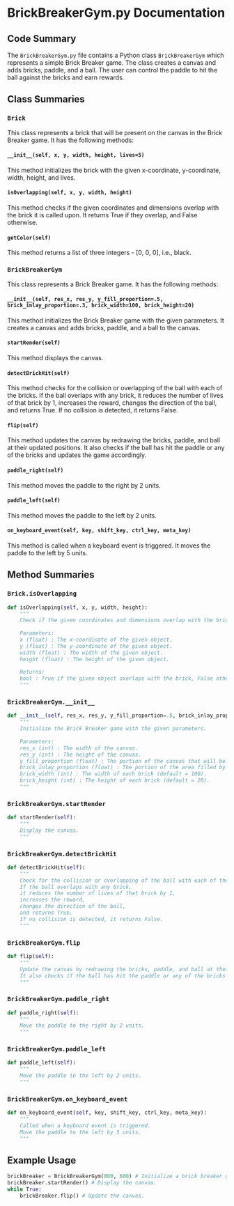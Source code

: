 # BrickBreakerGym.py Documentation

## Code Summary

The `BrickBreakerGym.py` file contains a Python class `BrickBreakerGym` which represents a simple Brick Breaker game. The class creates a canvas and adds bricks, paddle, and a ball. The user can control the paddle to hit the ball against the bricks and earn rewards.

## Class Summaries

### `Brick`

This class represents a brick that will be present on the canvas in the Brick Breaker game. It has the following methods:

#### `__init__(self, x, y, width, height, lives=5)`

This method initializes the brick with the given x-coordinate, y-coordinate, width, height, and lives.

#### `isOverlapping(self, x, y, width, height)`

This method checks if the given coordinates and dimensions overlap with the brick it is called upon. It returns True if they overlap, and False otherwise.

#### `getColor(self)`

This method returns a list of three integers - [0, 0, 0], i.e., black.

### `BrickBreakerGym`

This class represents a Brick Breaker game. It has the following methods:

#### `__init__(self, res_x, res_y, y_fill_proportion=.5, brick_inlay_proportion=.3, brick_width=100, brick_height=20)`

This method initializes the Brick Breaker game with the given parameters. It creates a canvas and adds bricks, paddle, and a ball to the canvas.

#### `startRender(self)`

This method displays the canvas.

#### `detectBrickHit(self)`

This method checks for the collision or overlapping of the ball with each of the bricks. If the ball overlaps with any brick, it reduces the number of lives of that brick by 1, increases the reward, changes the direction of the ball, and returns True. If no collision is detected, it returns False.

#### `flip(self)`

This method updates the canvas by redrawing the bricks, paddle, and ball at their updated positions. It also checks if the ball has hit the paddle or any of the bricks and updates the game accordingly.

#### `paddle_right(self)`

This method moves the paddle to the right by 2 units.

#### `paddle_left(self)`

This method moves the paddle to the left by 2 units.

#### `on_keyboard_event(self, key, shift_key, ctrl_key, meta_key)`

This method is called when a keyboard event is triggered. It moves the paddle to the left by 5 units.

## Method Summaries

### `Brick.isOverlapping`

```python
def isOverlapping(self, x, y, width, height):
    """
    Check if the given coordinates and dimensions overlap with the brick.
    
    Parameters:
    x (float) : The x-coordinate of the given object.
    y (float) : The y-coordinate of the given object.
    width (float) : The width of the given object.
    height (float) : The height of the given object.
    
    Returns:
    bool : True if the given object overlaps with the brick, False otherwise.
    """
```

### `BrickBreakerGym.__init__`

```python
def __init__(self, res_x, res_y, y_fill_proportion=.5, brick_inlay_proportion=.3, brick_width=100, brick_height=20):
    """
    Initialize the Brick Breaker game with the given parameters.
    
    Parameters:
    res_x (int) : The width of the canvas.
    res_y (int) : The height of the canvas.
    y_fill_proportion (float) : The portion of the canvas that will be filled with bricks (default = .5).
    brick_inlay_proportion (float) : The portion of the area filled by bricks that will be filled with a brick (default = .3).
    brick_width (int) : The width of each brick (default = 100).
    brick_height (int) : The height of each brick (default = 20).
    """
```

### `BrickBreakerGym.startRender`

```python
def startRender(self):
    """
    Display the canvas.
    """
```

### `BrickBreakerGym.detectBrickHit`

```python
def detectBrickHit(self):
    """
    Check for the collision or overlapping of the ball with each of the bricks.
    If the ball overlaps with any brick,
    it reduces the number of lives of that brick by 1,
    increases the reward,
    changes the direction of the ball,
    and returns True.
    If no collision is detected, it returns False.
    """
```

### `BrickBreakerGym.flip`

```python
def flip(self):
    """
    Update the canvas by redrawing the bricks, paddle, and ball at their updated positions.
    It also checks if the ball has hit the paddle or any of the bricks and updates the game accordingly.
    """
```

### `BrickBreakerGym.paddle_right`

```python
def paddle_right(self):
    """
    Move the paddle to the right by 2 units.
    """
```

### `BrickBreakerGym.paddle_left`

```python
def paddle_left(self):
    """
    Move the paddle to the left by 2 units.
    """
```

### `BrickBreakerGym.on_keyboard_event`

```python
def on_keyboard_event(self, key, shift_key, ctrl_key, meta_key):
    """
    Called when a keyboard event is triggered.
    Move the paddle to the left by 5 units.
    """
```

## Example Usage

```python
brickBreaker = BrickBreakerGym(800, 600) # Initialize a brick breaker game with width=800px and height=600px.
brickBreaker.startRender() # Display the canvas.
while True:
    brickBreaker.flip() # Update the canvas.
```